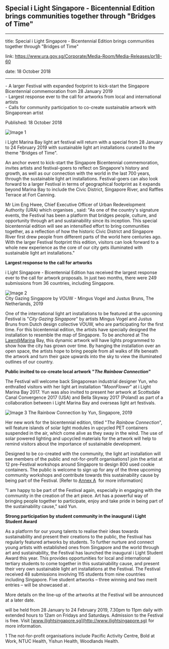 ## Special i Light Singapore - Bicentennial Edition brings communities together through "Bridges of Time"

---

title: Special i Light Singapore - Bicentennial Edition brings communities together through "Bridges of Time"

link: https://www.ura.gov.sg/Corporate/Media-Room/Media-Releases/pr18-60

date: 18 October 2018

---

- A larger Festival with expanded footprint to kick-start the Singapore Bicentennial commemoration from 28 January 2019  
- Largest response ever to the call for artworks from local and international artists  
- Calls for community participation to co-create sustainable artwork with Singaporean artist

Published: 18 October 2018

![Image 1](https://www.ura.gov.sg/-/media/Corporate/Media-Room/2018/Oct/pr18-60IMG3.jpg?h=384&w=350)

i Light Marina Bay light art festival will return with a special from 28 January to 24 February 2019 with sustainable light art installations curated to the theme "Bridges of Time".

An anchor event to kick-start the Singapore Bicentennial commemoration, invites artists and festival-goers to reflect on Singapore's history and growth, as well as our connection with the world in the last 700 years, through the sustainable light art installations. Festival-goers can also look forward to a larger Festival in terms of geographical footprint as it expands beyond Marina Bay to include the Civic District, Singapore River, and Raffles Terrace at Fort Canning.

Mr Lim Eng Hwee, Chief Executive Officer of Urban Redevelopment Authority (URA) which organises , said: "As one of the country's signature events, the Festival has been a platform that bridges people, culture, and opportunity through art and sustainability since its inception. This special bicentennial edition will see an intensified effort to bring communities together, as a reflection of how the historic Civic District and Singapore River first drew people from different parts of the world here centuries ago. With the larger Festival footprint this edition, visitors can look forward to a whole new experience as the core of our city gets illuminated with sustainable light art installations."

**Largest response to the call for artworks**

i Light Singapore - Bicentennial Edition has received the largest response ever to the call for artwork proposals. In just two months, there were 249 submissions from 36 countries, including Singapore.

![Image 2](https://www.ura.gov.sg/-/media/Corporate/Media-Room/2018/Oct/pr18-60IMG1.jpg?h=169&w=300)  
City Gazing Singapore by VOUW - Mingus Vogel and Justus Bruns, The Netherlands, 2019

One of the international light art installations to be featured at the upcoming Festival is "_City Gazing Singapore_" by artists Mingus Vogel and Justus Bruns from Dutch design collective VOUW, who are participating for the first time. For this bicentennial edition, the artists have specially designed the installation to resemble the map of Singapore. To be anchored at The [Lawn@Marina](https://www.ura.gov.sgmailto:Lawn@Marina) Bay, this dynamic artwork will have lights programmed to show how the city has grown over time. By hanging the installation over an open space, the artists hope to bring people from all walks of life beneath the artwork and turn their gaze upwards into the sky to view the illuminated outlines of our country.

**Public invited to co-create local artwork "_The Rainbow Connection_"**

The Festival will welcome back Singaporean industrial designer Yun, who enthralled visitors with her light art installation "_MoonFlower_" at i Light Marina Bay 2017. Yun was also invited to present her artwork at Scottsdale Canal Convergence 2017 (USA) and Bella Skyway 2017 (Poland) as part of a collaboration between i Light Marina Bay and overseas light art festivals.

![Image 3](https://www.ura.gov.sg/-/media/Corporate/Media-Room/2018/Oct/pr18-60IMG2.jpg?h=195&w=300)
The Rainbow Connection by Yun, Singapore, 2019

Her new work for the bicentennial edition, titled "_The Rainbow Connection_", will feature islands of solar light modules in upcycled PET containers suspended in the air, which come alive as they sway in the wind. The use of solar powered lighting and upcycled materials for the artwork will help to remind visitors about the importance of sustainable development.

Designed to be co-created with the community, the light art installation will see members of the public and not-for-profit organisations1 join the artist at 12 pre-Festival workshops around Singapore to design 800 used cookie containers. The public is welcome to sign up for any of the three upcoming community workshops and contribute towards this sustainability cause by being part of the Festival. \[Refer to [Annex A](https://www.ura.gov.sg/-/media/Corporate/Media-Room/2018/Oct/pr18-60a.pdf)  for more information\]

"I am happy to be part of the Festival again, especially in engaging with the community in the creation of the art piece. Art has a powerful way of bringing people together to participate, enjoy and take pride in being part of the sustainability cause," said Yun.

**Strong participation by student community in the inaugural i Light Student Award**

As a platform for our young talents to realise their ideas towards sustainability and present their creations to the public, the Festival has regularly featured artworks by students. To further nurture and connect young artists with established ones from Singapore and the world through art and sustainability, the Festival has launched the inaugural i Light Student Award this year. This provides opportunities for local and international tertiary students to come together in this sustainability cause, and present their very own sustainable light art installations at the Festival. The Festival received 48 submissions involving 115 students from nine countries including Singapore. Five student artworks – three winning and two merit entries – will be showcased at .

More details on the line-up of the artworks at the Festival will be announced at a later date.

will be held from 28 January to 24 February 2019, 7.30pm to 11pm daily with extended hours to 12am on Fridays and Saturdays. Admission to the Festival is free. Visit [www.ilightsingapore.sg](http://www.ilightsingapore.sg) for more information.

1 The not-for-profit organisations include Pacific Activity Centre, Bold at Work, NTUC Health, Yishun Health, Woodlands Health.
